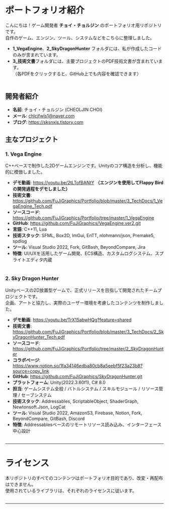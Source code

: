 # ポートフォリオ紹介

こんにちは！ゲーム開発者 **チョイ・チョルジン** のポートフォリオ用リポジトリです。<br>
自作のゲーム、エンジン、ツール、システムなどをこちらに整理しました。<br>
- **1_VegaEngine**、**2_SkyDragonHunter** フォルダには、私が作成したコードのみが含まれています。
- **3_技術文書**フォルダには、主要プロジェクトのPDF技術文書が含まれています。<br>
（各PDFをクリックすると、GitHub上でも内容を確認できます）<br><br>

## 開発者紹介
- **名前**: チョイ・チョルジン (CHEOLJIN CHOI)
- **メール**: chlcjfwls1@naver.com
- **ブログ**: https://sksnxjs.tistory.com

## 主なプロジェクト

### 1. Vega Engine
C++ベースで制作した2Dゲームエンジンです。Unityのコア構造を分析し、機能的に模倣しました。

- **デモ動画**: https://youtu.be/2tLTofBANtY **（エンジンを使用してFlappy Birdの開発過程をデモしました）**
- **技術文書**: https://github.com/FuJiGraphics/Portfolio/blob/master/3_TechDocs/1_VegaEngine_Tech.pdf
- **ソースコード**: https://github.com/FuJiGraphics/Portfolio/tree/master/1_VegaEngine
- **GitHub**: https://github.com/FuJiGraphics/VegaEngine.ver2.git
- **言語**: C++11, Lua
- **技術スタック**: SFML, Box2D, ImGui, EnTT, nlohmann/json, Premake5, spdlog
- **ツール**: Visual Studio 2022, Fork, GitBash, BeyondCompare, Jira
- **特徴**: UI/UXを活用したゲーム開発、ECS構造、カスタムログシステム、スプライトエディタ内蔵<br><br>

### 2. Sky Dragon Hunter
Unityベースの2D放置型ゲームで、正式リリースを目指して開発されたチームプロジェクトです。  
企画、アートと協力し、実際のユーザー環境を考慮したコンテンツを制作しました。

- **デモ動画**: https://youtu.be/TrX15abwHQg?feature=shared
- **技術文書**: https://github.com/FuJiGraphics/Portfolio/blob/master/3_TechDocs/2_SkyDragonHunter_Tech.pdf
- **ソースコード**: https://github.com/FuJiGraphics/Portfolio/tree/master/2_SkyDragonHunter
- **コラボページ**: https://www.notion.so/1fa34146edba80cb8a5eebf5f23a23b8?source=copy_link
- **GitHub**: https://github.com/FuJiGraphics/SkyDragonHunter.git
- **プラットフォーム**: Unity(2022.3.60f1), C# 8.0
- **担当**: ゲームシステム全般 / バトルシステム / スキルモジュール / リソース管理 / セーブシステム
- **技術スタック**: Addressables, ScriptableObject, ShaderGraph, Newtonsoft.Json, LogCat
- **ツール**: Visual Studio 2022, AmazonS3, Firebase, Notion, Fork, BeyondCompare, GitBash, Discord
- **特徴**: Addressablesベースのリモートリソース読み込み、インターフェース中心設計<br><br>

---

# ライセンス<br>

本リポジトリのすべてのコンテンツはポートフォリオ目的であり、改変・再配布はできません。<br>
使用されているライブラリは、それぞれのライセンスに従います。<br><br> 

----
